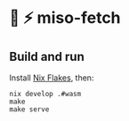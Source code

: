# :ramen: ⚡ miso-fetch

## Build and run

Install [Nix Flakes](https://nixos.wiki/wiki/Flakes), then:

```
nix develop .#wasm
make
make serve
```

